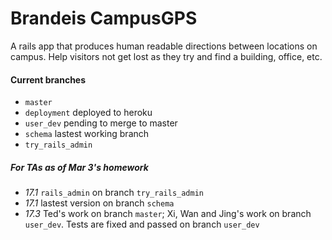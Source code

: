# Brandeis CampusGPS

A rails app that produces human readable directions between locations on campus. Help visitors not get lost as they try and find a building, office, etc.

#### Current branches

* `master` 
* `deployment` deployed to heroku
* `user_dev` pending to merge to master
* `schema` lastest working branch
* `try_rails_admin`

##### For TAs as of Mar 3's homework

* *17.1*  `rails_admin` on branch `try_rails_admin`
* *17.1* lastest version on branch `schema`
* *17.3*  Ted's work on branch `master`; Xi, Wan and Jing's work on branch `user_dev`. Tests are fixed and passed on branch `user_dev`
